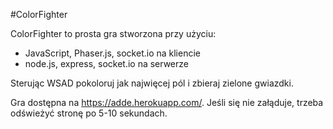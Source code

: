 #ColorFighter

ColorFighter to prosta gra stworzona przy użyciu: 
- JavaScript, Phaser.js, socket.io na kliencie
- node.js, express, socket.io na serwerze

Sterując WSAD pokoloruj jak najwięcej pól i zbieraj zielone gwiazdki.

Gra dostępna na https://adde.herokuapp.com/. Jeśli się nie załąduje, trzeba odświeżyć stronę po 5-10 sekundach. 
